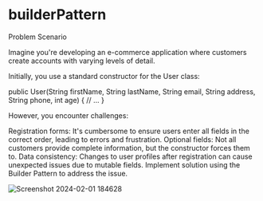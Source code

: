 # builderPattern

Problem Scenario

Imagine you're developing an e-commerce application where customers create accounts with varying levels of detail.

Initially, you use a standard constructor for the User class:

public User(String firstName, String lastName, String email,
           String address, String phone, int age) {
     // ...
}

However, you encounter challenges:

Registration forms: It's cumbersome to ensure users enter all fields in the correct order, leading to errors and frustration.
Optional fields: Not all customers provide complete information, but the constructor forces them to.
Data consistency: Changes to user profiles after registration can cause unexpected issues due to mutable fields.
Implement solution using the Builder Pattern to address the issue.

 ![Screenshot 2024-02-01 184628](https://github.com/BritneyBeligan/builderPattern/assets/142373706/b6d6e130-1e90-4bce-8554-f1a1af46e21d)
